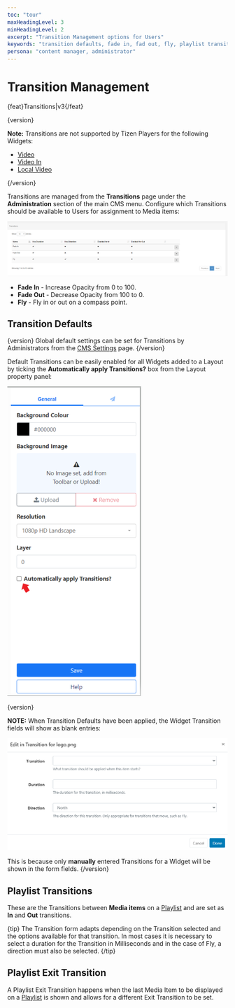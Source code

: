 ```yaml
---
toc: "tour"
maxHeadingLevel: 3
minHeadingLevel: 2
excerpt: "Transition Management options for Users"
keywords: "transition defaults, fade in, fad out, fly, playlist transitions, exit transitions"
persona: "content manager, administrator"
---
```


# Transition Management

{feat}Transitions|v3{/feat}

{version}

**Note:** Transitions are not supported by Tizen Players for the following Widgets:

- [Video](media_module_video.html)
- [Video In](media_module_video_in.html)
- [Local Video](media_module_localvideo.html)

{/version}

Transitions are managed from the **Transitions** page under the **Administration** section of the main CMS menu. Configure which Transitions should be available to Users for assignment to Media items:

![Transitions Grid](img/v4_tour_transitions_grid.png)

- **Fade In** - Increase Opacity from 0 to 100.
- **Fade Out** - Decrease Opacity from 100 to 0.
- **Fly** - Fly in or out on a compass point. 

## Transition Defaults

{version}
Global default settings can be set for Transitions by Administrators from the [CMS Settings](tour_cms_settings.html#content-defaults) page.
{/version}

Default Transitions can be easily enabled for all Widgets added to a Layout by ticking the **Automatically apply Transitions?** box from the Layout property panel:

![Transitions Layout](img/v4_tour_transitions_layout.png)

{version}

**NOTE:** When Transition Defaults have been applied, the Widget Transition fields will show as blank entries:

![Transitions Widget](img/v4_tour_transitions_widget.png)

This is because only **manually** entered Transitions for a Widget will be shown in the form fields.
{/version}

## Playlist Transitions

These are the Transitions between **Media items** on a [Playlist](media_playlists.html) and are set as **In** and **Out** transitions.

{tip}
The Transition form adapts depending on the Transition selected and the options available for that transition. In most cases it is necessary to select a duration for the Transition in Milliseconds and in the case of Fly, a direction must also be selected.
{/tip}

## Playlist Exit Transition

A Playlist Exit Transition happens when the last Media Item to be displayed on a [Playlist](media_playlists.html) is shown and allows for a different Exit Transition to be set. 
